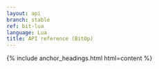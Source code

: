 ```yaml
---
layout: api
branch: stable
ref: bit-lua
language: Lua
title: API reference (BitOp)
---
```

{% include anchor_headings.html html=content %}